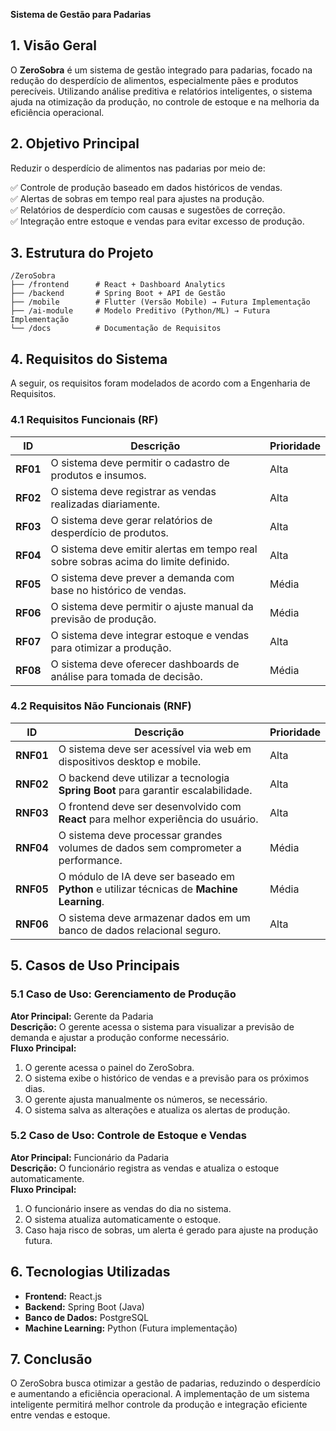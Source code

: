 **Sistema de Gestão para Padarias**  

## **1. Visão Geral**  
O **ZeroSobra** é um sistema de gestão integrado para padarias, focado na redução do desperdício de alimentos, especialmente pães e produtos perecíveis. Utilizando análise preditiva e relatórios inteligentes, o sistema ajuda na otimização da produção, no controle de estoque e na melhoria da eficiência operacional.  


## **2. Objetivo Principal**  
Reduzir o desperdício de alimentos nas padarias por meio de:  

✅ Controle de produção baseado em dados históricos de vendas.  
✅ Alertas de sobras em tempo real para ajustes na produção.  
✅ Relatórios de desperdício com causas e sugestões de correção.  
✅ Integração entre estoque e vendas para evitar excesso de produção.  


## **3. Estrutura do Projeto**  
```
/ZeroSobra
├── /frontend      # React + Dashboard Analytics
├── /backend       # Spring Boot + API de Gestão
├── /mobile        # Flutter (Versão Mobile) → Futura Implementação
├── /ai-module     # Modelo Preditivo (Python/ML) → Futura Implementação
└── /docs          # Documentação de Requisitos

```


## **4. Requisitos do Sistema**  
A seguir, os requisitos foram modelados de acordo com a Engenharia de Requisitos.

### **4.1 Requisitos Funcionais (RF)**  
| **ID**  | **Descrição** | **Prioridade** |
|--------|-------------|-------------|
| **RF01** | O sistema deve permitir o cadastro de produtos e insumos. | Alta |
| **RF02** | O sistema deve registrar as vendas realizadas diariamente. | Alta |
| **RF03** | O sistema deve gerar relatórios de desperdício de produtos. | Alta |
| **RF04** | O sistema deve emitir alertas em tempo real sobre sobras acima do limite definido. | Alta |
| **RF05** | O sistema deve prever a demanda com base no histórico de vendas. | Média |
| **RF06** | O sistema deve permitir o ajuste manual da previsão de produção. | Média |
| **RF07** | O sistema deve integrar estoque e vendas para otimizar a produção. | Alta |
| **RF08** | O sistema deve oferecer dashboards de análise para tomada de decisão. | Média |


### **4.2 Requisitos Não Funcionais (RNF)**  
| **ID**  | **Descrição** | **Prioridade** |
|--------|-------------|-------------|
| **RNF01** | O sistema deve ser acessível via web em dispositivos desktop e mobile. | Alta |
| **RNF02** | O backend deve utilizar a tecnologia **Spring Boot** para garantir escalabilidade. | Alta |
| **RNF03** | O frontend deve ser desenvolvido com **React** para melhor experiência do usuário. | Alta |
| **RNF04** | O sistema deve processar grandes volumes de dados sem comprometer a performance. | Média |
| **RNF05** | O módulo de IA deve ser baseado em **Python** e utilizar técnicas de **Machine Learning**. | Média |
| **RNF06** | O sistema deve armazenar dados em um banco de dados relacional seguro. | Alta |


## **5. Casos de Uso Principais**  
### **5.1 Caso de Uso: Gerenciamento de Produção**  
**Ator Principal:** Gerente da Padaria  
**Descrição:** O gerente acessa o sistema para visualizar a previsão de demanda e ajustar a produção conforme necessário.  
**Fluxo Principal:**  
1. O gerente acessa o painel do ZeroSobra.  
2. O sistema exibe o histórico de vendas e a previsão para os próximos dias.  
3. O gerente ajusta manualmente os números, se necessário.  
4. O sistema salva as alterações e atualiza os alertas de produção.  


### **5.2 Caso de Uso: Controle de Estoque e Vendas**  
**Ator Principal:** Funcionário da Padaria  
**Descrição:** O funcionário registra as vendas e atualiza o estoque automaticamente.  
**Fluxo Principal:**  
1. O funcionário insere as vendas do dia no sistema.  
2. O sistema atualiza automaticamente o estoque.  
3. Caso haja risco de sobras, um alerta é gerado para ajuste na produção futura.  


## **6. Tecnologias Utilizadas**  
- **Frontend:** React.js  
- **Backend:** Spring Boot (Java)  
- **Banco de Dados:** PostgreSQL  
- **Machine Learning:** Python (Futura implementação)  


## **7. Conclusão**  
O ZeroSobra busca otimizar a gestão de padarias, reduzindo o desperdício e aumentando a eficiência operacional. A implementação de um sistema inteligente permitirá melhor controle da produção e integração eficiente entre vendas e estoque.  

